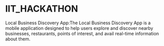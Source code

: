 # IIT_HACKATHON
Local Business Discovery App:The Local Business Discovery App is a mobile application designed to help users explore and discover nearby businesses, restaurants, points of interest, and avail real-time information about them.
